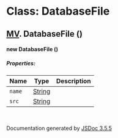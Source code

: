 # Class: DatabaseFile

## [MV](MV.md).  DatabaseFile ()

#### new DatabaseFile ()

##### Properties:

| Name | Type | Description |
| --- | --- | --- |
| `name` | [String](String.md) |  |
| `src` | [String](String.md) |  |

<dl>
</dl>
 <br>

  Documentation generated by [JSDoc 3.5.5](https://github.com/jsdoc3/jsdoc)

